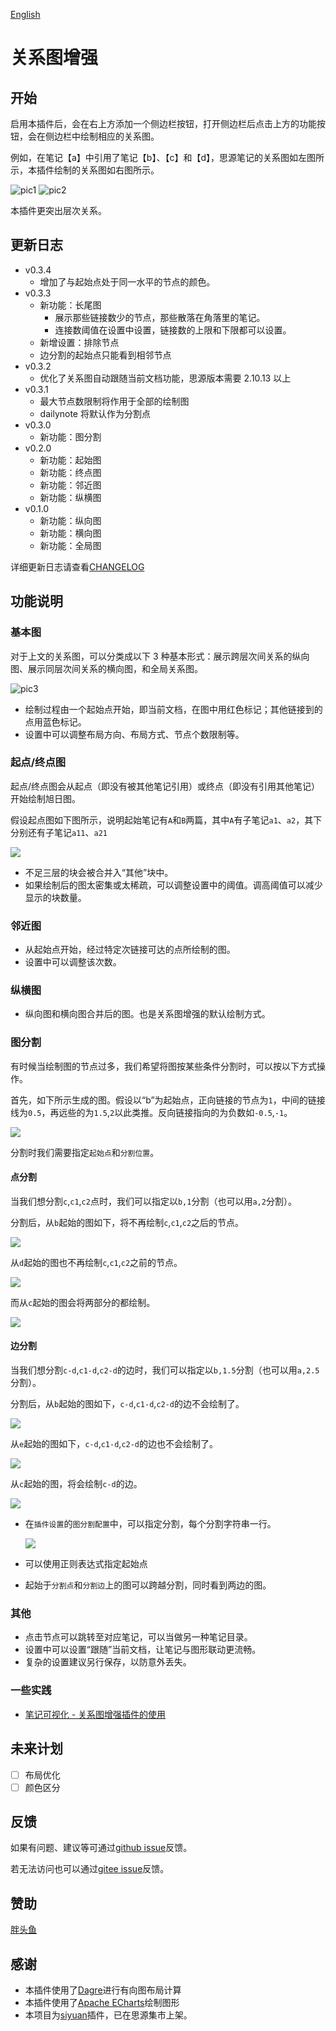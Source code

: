[English](https://github.com/shenjinglei/siyuan-plugin-graph-enhance/blob/main/README.md)

# 关系图增强

## 开始

启用本插件后，会在右上方添加一个侧边栏按钮，打开侧边栏后点击上方的功能按钮，会在侧边栏中绘制相应的关系图。

例如，在笔记【a】中引用了笔记【b】、【c】和【d】，思源笔记的关系图如左图所示，本插件绘制的关系图如右图所示。

![pic1](https://z1.ax1x.com/2023/10/20/piFpacQ.png) ![pic2](https://z1.ax1x.com/2023/10/20/piFpN9S.png)

本插件更突出层次关系。

## 更新日志

- v0.3.4
  - 增加了与起始点处于同一水平的节点的颜色。
- v0.3.3
  - 新功能：长尾图
    - 展示那些链接数少的节点，那些散落在角落里的笔记。
    - 连接数阈值在设置中设置，链接数的上限和下限都可以设置。
  - 新增设置：排除节点
  - 边分割的起始点只能看到相邻节点
- v0.3.2
  - 优化了关系图自动跟随当前文档功能，思源版本需要 2.10.13 以上
- v0.3.1
  - 最大节点数限制将作用于全部的绘制图
  - dailynote 将默认作为分割点
- v0.3.0
  - 新功能：图分割
- v0.2.0
  - 新功能：起始图
  - 新功能：终点图
  - 新功能：邻近图
  - 新功能：纵横图
- v0.1.0
  - 新功能：纵向图
  - 新功能：横向图
  - 新功能：全局图

详细更新日志请查看[CHANGELOG](./CHANGELOG.md)

## 功能说明

### 基本图

对于上文的关系图，可以分类成以下 3 种基本形式：展示跨层次间关系的纵向图、展示同层次间关系的横向图，和全局关系图。

![pic3](https://z1.ax1x.com/2023/10/20/piFScyd.png)

- 绘制过程由一个起始点开始，即当前文档，在图中用红色标记；其他链接到的点用蓝色标记。
- 设置中可以调整布局方向、布局方式、节点个数限制等。

### 起点/终点图

起点/终点图会从起点（即没有被其他笔记引用）或终点（即没有引用其他笔记）开始绘制旭日图。

假设起点图如下图所示，说明起始笔记有`A`和`B`两篇，其中`A`有子笔记`a1`、`a2`，其下分别还有子笔记`a11`、`a21`

![](https://z1.ax1x.com/2023/10/27/pieiS2R.png)

- 不足三层的块会被合并入“其他”块中。
- 如果绘制后的图太密集或太稀疏，可以调整设置中的阈值。调高阈值可以减少显示的块数量。

### 邻近图

- 从起始点开始，经过特定次链接可达的点所绘制的图。
- 设置中可以调整该次数。

### 纵横图

- 纵向图和横向图合并后的图。也是关系图增强的默认绘制方式。

### 图分割

有时候当绘制图的节点过多，我们希望将图按某些条件分割时，可以按以下方式操作。

首先，如下所示生成的图。假设以“b”为起始点，正向链接的节点为`1`，中间的链接线为`0.5`，再远些的为`1.5`,`2`以此类推。反向链接指向的为负数如`-0.5`,`-1`。

![](https://z1.ax1x.com/2023/10/27/pie9fL8.png)

分割时我们需要指定`起始点`和`分割位置`。

#### 点分割

当我们想分割`c`,`c1`,`c2`点时，我们可以指定以`b,1`分割（也可以用`a,2`分割）。

分割后，从`b`起始的图如下，将不再绘制`c`,`c1`,`c2`之后的节点。

![](https://z1.ax1x.com/2023/10/27/pieCVeO.png)

从`d`起始的图也不再绘制`c`,`c1`,`c2`之前的节点。

![](https://z1.ax1x.com/2023/10/27/pieCZwD.png)

而从`c`起始的图会将两部分的都绘制。

![](https://z1.ax1x.com/2023/10/27/pieCllt.png)

#### 边分割

当我们想分割`c-d`,`c1-d`,`c2-d`的边时，我们可以指定以`b,1.5`分割（也可以用`a,2.5`分割）。

分割后，从`b`起始的图如下，`c-d`,`c1-d`,`c2-d`的边不会绘制了。

![](https://z1.ax1x.com/2023/10/27/pieCT0O.png)

从`e`起始的图如下，`c-d`,`c1-d`,`c2-d`的边也不会绘制了。

![](https://z1.ax1x.com/2023/10/27/pieCLhd.png)

从`c`起始的图，将会绘制`c-d`的边。

![](https://z1.ax1x.com/2023/10/27/pieP9HS.png)

- 在`插件设置`的`图分割配置`中，可以指定分割，每个分割字符串一行。

  ![](https://z1.ax1x.com/2023/10/27/piePMEF.png)

- 可以使用正则表达式指定起始点

- 起始于`分割点`和`分割边`上的图可以跨越分割，同时看到两边的图。

### 其他

- 点击节点可以跳转至对应笔记，可以当做另一种笔记目录。
- 设置中可以设置“跟随”当前文档，让笔记与图形联动更流畅。
- 复杂的设置建议另行保存，以防意外丢失。

### 一些实践

- [笔记可视化 - 关系图增强插件的使用](https://ld246.com/article/1696579047798)

## 未来计划

- [ ] 布局优化
- [ ] 颜色区分

## 反馈

如果有问题、建议等可通过[github issue](https://github.com/shenjinglei/siyuan-plugin-graph-enhance/issues)反馈。

若无法访问也可以通过[gitee issue](https://gitee.com/shenjinglei/siyuan-plugin-graph-enhance/issues)反馈。

## 赞助

[胖头鱼](https://afdian.net/a/shenjinglei)

## 感谢

- 本插件使用了[Dagre](https://github.com/dagrejs/dagre)进行有向图布局计算
- 本插件使用了[Apache ECharts](https://echarts.apache.org/en/index.html)绘制图形
- 本项目为[siyuan](https://github.com/siyuan-note/siyuan)插件，已在思源集市上架。
